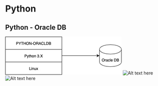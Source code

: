 # Python


## Python - Oracle DB
![Alt text here](python-thin-mode.jpg)
![Alt text here](python-thick-mode-1.jpg)
![Alt text here](python-thick-mode-2.jpg)
